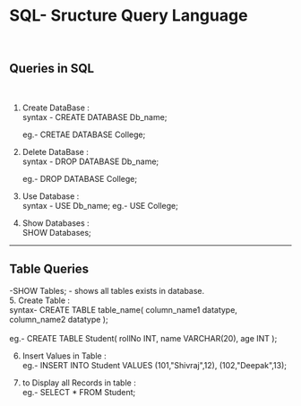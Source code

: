 <h1>SQL- Sructure Query Language</h1> <br>

<h2>Queries in SQL</h2> <br>

1. Create DataBase : <br>
   syntax - CREATE DATABASE Db_name; <br>

   eg.- CRETAE DATABASE College; <br>

2. Delete DataBase : <br>
   syntax - DROP DATABASE Db_name; <br>

   eg.- DROP DATABASE College; <br>

3. Use Database : <br>
   syntax - USE Db_name;
   eg.- USE College;

4) Show Databases : <br>
   SHOW Databases;

<hr>
 <h2>Table Queries</h2>

-SHOW Tables; - shows all tables exists in database. <br> 5. Create Table : <br>
syntax- CREATE TABLE table_name(
column_name1 datatype,
column_name2 datatype
); <br><br>
eg.- CREATE TABLE Student(
rollNo INT,
name VARCHAR(20),
age INT
);
<br>

6. Insert Values in Table : <br>
   eg.- INSERT INTO Student
   VALUES
   (101,"Shivraj",12),
   (102,"Deepak",13); <br>

7. to Display all Records in table : <br>
   eg.- SELECT \* FROM Student;
